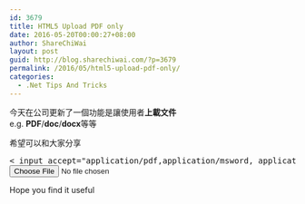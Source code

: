 ```yaml
---
id: 3679
title: HTML5 Upload PDF only
date: 2016-05-20T00:00:27+08:00
author: ShareChiWai
layout: post
guid: http://blog.sharechiwai.com/?p=3679
permalink: /2016/05/html5-upload-pdf-only/
categories:
  - .Net Tips And Tricks
---
```

今天在公司更新了一個功能是讓使用者**上載文件**  
e.g. **PDF**/**doc**/**docx**等等

希望可以和大家分享

<pre>&lt; input accept="application/pdf,application/msword, application/vnd.openxmlformats-officedocument.wordprocessingml.document" name="Upload Saved Replay" type="file" /&gt;
<input accept="application/pdf,application/msword, application/vnd.openxmlformats-officedocument.wordprocessingml.document" name="Upload Saved Replay" type="file" />
</pre>

Hope you find it useful